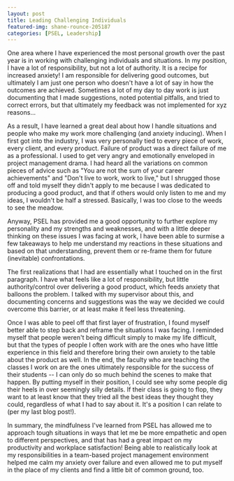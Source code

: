 ```yaml
---
layout: post
title: Leading Challenging Individuals 
featured-img: shane-rounce-205187
categories: [PSEL, Leadership]
---
```

One area where I have experienced the most personal growth over the past year is in working with challenging individuals and situations. In my position, I have a lot of responsibility, but not a lot of authority. It is a recipe for increased anxiety! I am responsible for delivering good outcomes, but ultimately I am just one person who doesn't have a lot of say in how the outcomes are achieved. Sometimes a lot of my day to day work is just documenting that I made suggestions, noted potential pitfalls, and tried to correct errors, but that ultimately my feedback was not implemented for xyz reasons...

As a result, I have learned a great deal about how I handle situations and people who make my work more challenging (and anxiety inducing). When I first got into the industry, I was very personally tied to every piece of work, every client, and every product. Failure of product was a direct failure of me as a professional. I used to get very angry and emotionally enveloped in project management drama. I had heard all the variations on common pieces of advice such as "You are not the sum of your career achievements" and "Don't live to work, work to live," but I shrugged those off and told myself they didn't apply to me because I was dedicated to producing a good product, and that if others would only listen to me and my ideas, I wouldn't be half a stressed. Basically, I was too close to the weeds to see the meadow.

Anyway, PSEL has provided me a good opportunity to further explore my personality and my strengths and weaknesses, and with a little deeper thinking on these issues I was facing at work, I have been able to surmise a few takeaways to help me understand my reactions in these situations and based on that understanding, prevent them or re-frame them for future (inevitable) confrontations.

The first realizations that I had are essentially what I touched on in the first paragraph. I have what feels like a lot of responsibility, but little authority/control over delivering a good product, which feeds anxiety that balloons the problem. I talked with my supervisor about this, and documenting concerns and suggestions was the way we decided we could overcome this barrier, or at least make it feel less threatening.

Once I was able to peel off that first layer of frustration, I found myself better able to step back and reframe the situations I was facing. I reminded myself that people weren't being difficult simply to make my life difficult, but that the types of people I often work with are the ones who have little experience in this field and therefore bring their own anxiety to the table about the product as well. In the end, the faculty who are teaching the classes I work on are the ones ultimately responsible for the success of their students -- I can only do so much behind the scenes to make that happen. By putting myself in their position, I could see why some people dig their heels in over seemingly silly details. If their class is going to flop, they want to at least know that they tried all the best ideas they thought they could, regardless of what I had to say about it. It's a position I can relate to (per my last blog post!).

In summary, the mindfulness I've learned from PSEL has allowed me to approach tough situations in ways that let me be more empathetic and open to different perspectives, and that has had a great impact on my productivity and workplace satisfaction! Being able to realistically look at my responsibilities in a team-based project management environment helped me calm my anxiety over failure and even allowed me to put myself in the place of my clients and find a little bit of common ground, too.
